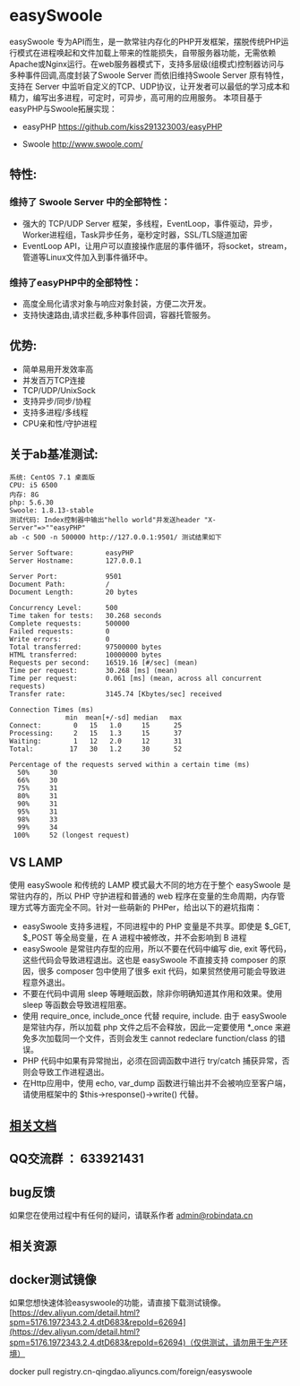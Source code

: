 # easySwoole

easySwoole 专为API而生，是一款常驻内存化的PHP开发框架，摆脱传统PHP运行模式在进程唤起和文件加载上带来的性能损失，自带服务器功能，无需依赖Apache或Nginx运行。在web服务器模式下，支持多层级(组模式)控制器访问与多种事件回调,高度封装了Swoole Server 而依旧维持Swoole Server 原有特性，支持在 Server 中监听自定义的TCP、UDP协议，让开发者可以最低的学习成本和精力，编写出多进程，可定时，可异步，高可用的应用服务。
本项目基于easyPHP与Swoole拓展实现：

- easyPHP https://github.com/kiss291323003/easyPHP
   
- Swoole http://www.swoole.com/

## 特性:

### 维持了 Swoole Server 中的全部特性：
- 强大的 TCP/UDP Server 框架，多线程，EventLoop，事件驱动，异步，Worker进程组，Task异步任务，毫秒定时器，SSL/TLS隧道加密
- EventLoop API，让用户可以直接操作底层的事件循环，将socket，stream，管道等Linux文件加入到事件循环中。

### 维持了easyPHP中的全部特性：
- 高度全局化请求对象与响应对象封装，方便二次开发。
- 支持快速路由,请求拦截,多种事件回调，容器托管服务。

## 优势:

- 简单易用开发效率高
- 并发百万TCP连接
- TCP/UDP/UnixSock
- 支持异步/同步/协程
- 支持多进程/多线程
- CPU亲和性/守护进程

## 关于ab基准测试:

    系统: CentOS 7.1 桌面版
    CPU: i5 6500
    内存: 8G
    php: 5.6.30
    Swoole: 1.8.13-stable
    测试代码: Index控制器中输出"hello world"并发送header "X-Server"=>""easyPHP"
    ab -c 500 -n 500000 http://127.0.0.1:9501/ 测试结果如下

    Server Software:        easyPHP
    Server Hostname:        127.0.0.1
    
    Server Port:            9501
    Document Path:          /
    Document Length:        20 bytes
    
    Concurrency Level:      500
    Time taken for tests:   30.268 seconds
    Complete requests:      500000
    Failed requests:        0
    Write errors:           0
    Total transferred:      97500000 bytes
    HTML transferred:       10000000 bytes
    Requests per second:    16519.16 [#/sec] (mean)
    Time per request:       30.268 [ms] (mean)
    Time per request:       0.061 [ms] (mean, across all concurrent requests)
    Transfer rate:          3145.74 [Kbytes/sec] received
    
    Connection Times (ms)
                  min  mean[+/-sd] median   max
    Connect:        0   15   1.0     15      25
    Processing:     2   15   1.3     15      37
    Waiting:        1   12   2.0     12      31
    Total:         17   30   1.2     30      52
    
    Percentage of the requests served within a certain time (ms)
      50%     30
      66%     30
      75%     31
      80%     31
      90%     31
      95%     31
      98%     33
      99%     34
     100%     52 (longest request)
     
## VS LAMP

使用 easySwoole 和传统的 LAMP 模式最大不同的地方在于整个 easySwoole 是常驻内存的，所以 PHP 守护进程和普通的 web 程序在变量的生命周期，内存管理方式等方面完全不同。针对一些萌新的 PHPer，给出以下的避坑指南：
- easySwoole 支持多进程，不同进程中的 PHP 变量是不共享。即使是 $_GET, $_POST 等全局变量，在 A 进程中被修改，并不会影响到 B 进程
- easySwoole 是常驻内存型的应用，所以不要在代码中编写 die, exit 等代码，这些代码会导致进程退出。这也是 easySwoole 不直接支持 composer 的原因，很多 composer 包中使用了很多 exit 代码，如果贸然使用可能会导致进程意外退出。
- 不要在代码中调用 sleep 等睡眠函数，除非你明确知道其作用和效果。使用 sleep 等函数会导致进程阻塞。
- 使用 require_once, include_once 代替 require, include. 由于 easySwoole 是常驻内存，所以加载 php 文件之后不会释放，因此一定要使用 *_once 来避免多次加载同一个文件，否则会发生 cannot redeclare function/class 的错误。
- PHP 代码中如果有异常抛出，必须在回调函数中进行 try/catch 捕获异常，否则会导致工作进程退出。
- 在Http应用中，使用 echo, var_dump 函数进行输出并不会被响应至客户端，请使用框架中的 $this->response()->write() 代替。

## [相关文档](http://117.25.148.21:9501/)

## QQ交流群 ： 633921431
 
## bug反馈

 如果您在使用过程中有任何的疑问，请联系作者 admin@robindata.cn

## 相关资源
## docker测试镜像
  如果您想快速体验easyswoole的功能，请直接下载测试镜像。
  [https://dev.aliyun.com/detail.html?spm=5176.1972343.2.4.dtD683&repoId=62694](https://dev.aliyun.com/detail.html?spm=5176.1972343.2.4.dtD683&repoId=62694)（仅供测试，请勿用于生产环境）
  
  docker pull registry.cn-qingdao.aliyuncs.com/foreign/easyswoole